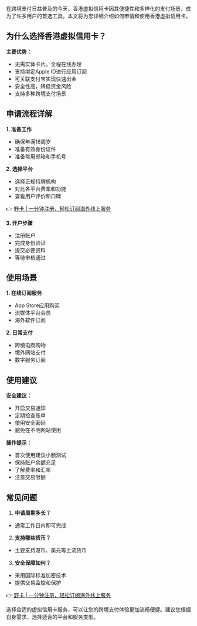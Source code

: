 在跨境支付日益普及的今天，香港虚拟信用卡因其便捷性和多样化的支付场景，成为了许多用户的首选工具。本文将为您详细介绍如何申请和使用香港虚拟信用卡。

## 为什么选择香港虚拟信用卡？

**主要优势：**
- 无需实体卡片，全程在线办理
- 支持绑定Apple ID进行应用订阅
- 可关联支付宝实现快速出金
- 安全性高，降低资金风险
- 支持多种跨境支付场景

## 申请流程详解

**1. 准备工作**
- 确保年满18周岁
- 准备有效身份证件
- 准备常用邮箱和手机号

**2. 选择平台**
- 选择正规持牌机构
- 对比各平台费率和功能
- 查看用户评价和口碑

👉 [野卡 | 一分钟注册，轻松订阅海外线上服务](https://bit.ly/bewildcard)

**3. 开户步骤**
- 注册账户
- 完成身份验证
- 提交必要资料
- 等待审核通过

## 使用场景

**1. 在线订阅服务**
- App Store应用购买
- 流媒体平台会员
- 海外软件订阅

**2. 日常支付**
- 跨境电商购物
- 境外网站支付
- 数字服务订阅

## 使用建议

**安全建议：**
- 开启交易通知
- 定期检查账单
- 使用安全密码
- 避免在不明网站使用

**操作提示：**
- 首次使用建议小额测试
- 保持账户余额充足
- 了解费率和汇率
- 注意交易限额

## 常见问题

1. **申请周期多长？**
- 通常工作日内即可完成

2. **支持哪些货币？**
- 主要支持港币、美元等主流货币

3. **安全保障如何？**
- 采用国际标准加密技术
- 提供交易监控和保护

👉 [野卡 | 一分钟注册，轻松订阅海外线上服务](https://bit.ly/bewildcard)

选择合适的虚拟信用卡服务，可以让您的跨境支付体验更加流畅便捷。建议您根据自身需求，选择适合的平台和服务类型。